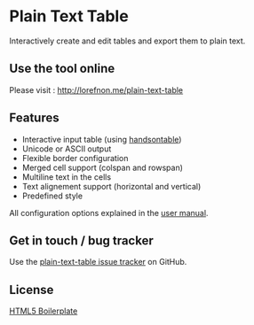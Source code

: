# Plain Text Table

Interactively create and edit tables and export them to plain text.

## Use the tool online

Please visit : http://lorefnon.me/plain-text-table

## Features

* Interactive input table (using [handsontable](http://handsontable.com/))
* Unicode or ASCII output
* Flexible border configuration
* Merged cell support (colspan and rowspan)
* Multiline text in the cells
* Text alignement support (horizontal and vertical)
* Predefined style

All configuration options explained in the [user manual](user_manual/README.md).

## Get in touch / bug tracker

Use the [plain-text-table issue tracker](http://github.com/lorefnon/plain-text-table/issues) on GitHub.

## License

[HTML5 Boilerplate](LICENSE.md)
